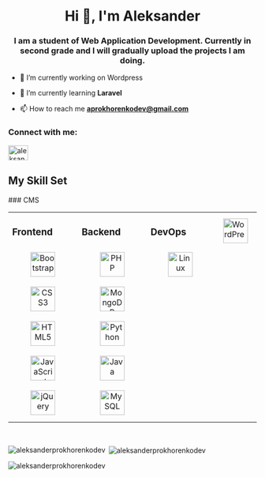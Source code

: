 <h1 align="center">Hi 👋, I'm Aleksander</h1>
<h3 align="center">I am a student of Web Application Development. Currently in second grade and I will gradually upload the projects I am doing.</h3>

- 🔭 I’m currently working on Wordpress

- 🌱 I’m currently learning **Laravel**

- 📫 How to reach me **aprokhorenkodev@gmail.com**

<h3 align="left">Connect with me:</h3>
<p align="left">
<a href="https://linkedin.com/in/aleksander trujillo" target="blank"><img align="center" src="https://raw.githubusercontent.com/rahuldkjain/github-profile-readme-generator/master/src/images/icons/Social/linked-in-alt.svg" alt="aleksander trujillo" height="30" width="40" /></a>
</p>

## My Skill Set  
<table>
  <tr>
    <td valign="top" width="33%">



### Frontend  
<div align="center">  
<a href="https://getbootstrap.com/docs/3.4/javascript/" target="_blank"><img style="margin: 10px" src="https://profilinator.rishav.dev/skills-assets/bootstrap-plain.svg" alt="Bootstrap" height="50" /></a>  
<a href="https://www.w3schools.com/css/" target="_blank"><img style="margin: 10px" src="https://profilinator.rishav.dev/skills-assets/css3-original-wordmark.svg" alt="CSS3" height="50" /></a>  
<a href="https://en.wikipedia.org/wiki/HTML5" target="_blank"><img style="margin: 10px" src="https://profilinator.rishav.dev/skills-assets/html5-original-wordmark.svg" alt="HTML5" height="50" /></a>  
<a href="https://www.javascript.com/" target="_blank"><img style="margin: 10px" src="https://profilinator.rishav.dev/skills-assets/javascript-original.svg" alt="JavaScript" height="50" /></a>  
<a href="https://jquery.com/" target="_blank"><img style="margin: 10px" src="https://profilinator.rishav.dev/skills-assets/jquery.png" alt="jQuery" height="50" /></a>  
</div>

</td>
<td valign="top" width="33%">



### Backend  
<div align="center">  
<a href="https://www.php.net/" target="_blank"><img style="margin: 10px" src="https://profilinator.rishav.dev/skills-assets/php-original.svg" alt="PHP" height="50" /></a>  
<a href="https://www.mongodb.com/" target="_blank"><img style="margin: 10px" src="https://profilinator.rishav.dev/skills-assets/mongodb-original-wordmark.svg" alt="MongoDB" height="50" /></a>  
<a href="https://www.python.org/" target="_blank"><img style="margin: 10px" src="https://profilinator.rishav.dev/skills-assets/python-original.svg" alt="Python" height="50" /></a>  
<a href="https://www.java.com/" target="_blank"><img style="margin: 10px" src="https://profilinator.rishav.dev/skills-assets/java-original-wordmark.svg" alt="Java" height="50" /></a>  
<a href="https://www.mysql.com/" target="_blank"><img style="margin: 10px" src="https://profilinator.rishav.dev/skills-assets/mysql-original-wordmark.svg" alt="MySQL" height="50" /></a>  
</div>

</td>
<td valign="top" width="33%">



### DevOps  
<div align="center">  
<a href="https://www.linux.org/" target="_blank"><img style="margin: 10px" src="https://profilinator.rishav.dev/skills-assets/linux-original.svg" alt="Linux" height="50" /></a>  
</div>

</td>
### CMS 
<td valign="top" width="33%">
  <a href="https://wordpress.com/" target="_blank"><img style="margin: 10px" src="https://profilinator.rishav.dev/skills-assets/wordpress.png" alt="WordPress" height="50" /></a> 
</td>
</tr></table>  


<br/>   

<p><img align="left" src="https://github-readme-stats.vercel.app/api/top-langs?username=aleksanderprokhorenkodev&show_icons=true&locale=en&layout=compact" alt="aleksanderprokhorenkodev" /></p>

<p>&nbsp;<img align="center" src="https://github-readme-stats.vercel.app/api?username=aleksanderprokhorenkodev&show_icons=true&locale=en" alt="aleksanderprokhorenkodev" /></p>

<p><img align="center" src="https://github-readme-streak-stats.herokuapp.com/?user=aleksanderprokhorenkodev&" alt="aleksanderprokhorenkodev" /></p>
